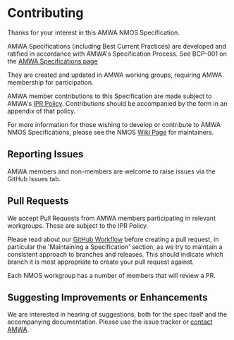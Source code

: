 # Contributing

Thanks for your interest in this AMWA NMOS Specification.

AMWA Specifications (including Best Current Practices) are developed and ratified in accordance with 
AMWA's Specification Process. See BCP-001 on the [AMWA Specifications page](https://www.amwa.tv/specifications)

They are created and updated in AMWA working groups, requiring AMWA membership for participation.

AMWA member contributions to this Specification are made subject to AMWA's [IPR Policy](https://www.amwa.tv/about/policies/AMWA_IPR_Policy_V3.0.pdf). 
Contributions should be accompanied by the form in an appendix of that policy.

For more information for those wishing to develop or contribute to AMWA NMOS Specifications,
please see the NMOS [Wiki Page](https://github.com/amwa-tv/nmos/wiki/Maintainers) for maintainers.

## Reporting Issues

AMWA members and non-members are welcome to raise issues via the GitHub Issues tab.

## Pull Requests

We accept Pull Requests from AMWA members participating in relevant workgroups. These are subject to the IPR Policy.

Please read about our [GitHub Workflow](https://github.com/amwa-tv/nmos/wiki/GitHub-Workflow) before creating a pull request, 
in particular the 'Maintaining a Specification' section, as we try to maintain a consistent approach to branches and releases.
This should indicate which branch it is most appropriate to create your pull request against.

Each NMOS workgroup has a number of members that will review a PR.

## Suggesting Improvements or Enhancements

We are interested in hearing of suggestions, both for the spec itself and the accompanying documentation. 
Please use the issue tracker or [contact AMWA](https://www.amwa.tv/contact).
